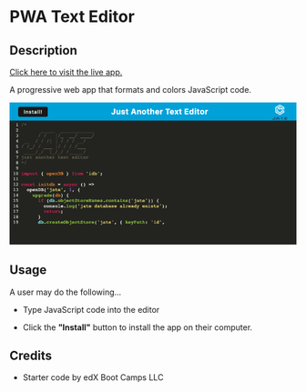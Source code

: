 # PWA Text Editor

## Description

[Click here to visit the live app.](https://pwa-text-editor-101-37cb5cc1418a.herokuapp.com/)

A progressive web app that formats and colors JavaScript code.

![JATE Preview](./readme-assets/jate-preview.png)

## Usage

A user may do the following...

- Type JavaScript code into the editor

- Click the **"Install"** button to install the app on their computer.

## Credits

- Starter code by edX Boot Camps LLC